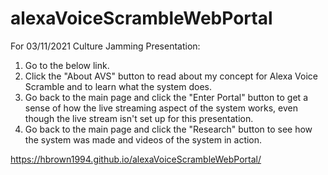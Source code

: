 # alexaVoiceScrambleWebPortal

For 03/11/2021 Culture Jamming Presentation:
1. Go to the below link.
2. Click the "About AVS" button to read about my concept for Alexa Voice Scramble and to learn what the system does.
3. Go back to the main page and click the "Enter Portal" button to get a sense of how the live streaming aspect of the system works, even though the live stream isn't set up for this presentation.
4. Go back to the main page and click the "Research" button to see how the system was made and videos of the system in action. 

https://hbrown1994.github.io/alexaVoiceScrambleWebPortal/
